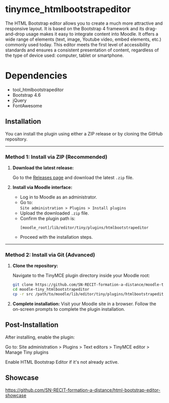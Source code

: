 # tinymce_htmlbootstrapeditor

The HTML Bootstrap editor allows you to create a much more attractive and responsive layout. It is based on the Bootstrap 4 framework and its drag-and-drop usage makes it easy to integrate content into Moodle. It offers a wide range of elements (text, image, Youtube video, embed elements, etc.) commonly used today. This editor meets the first level of accessibility standards and ensures a consistent presentation of content, regardless of the type of device used: computer, tablet or smartphone.

# Dependencies
* tool_htmlbootstrapeditor
* Bootstrap 4.6
* jQuery
* FontAwesome

##  Installation

You can install the plugin using either a ZIP release or by cloning the GitHub repository.

---

### Method 1: Install via ZIP (Recommended)

1. **Download the latest release:**

   Go to the [Releases page](https://github.com/SN-RECIT-formation-a-distance/moodle-tiny_htmlbootstrapeditor/releases) and download the latest `.zip` file.

2. **Install via Moodle interface:**

   - Log in to Moodle as an administrator.
   - Go to:  
     `Site administration > Plugins > Install plugins`
   - Upload the downloaded `.zip` file.
   - Confirm the plugin path is:
     ```
     [moodle_root]/lib/editor/tiny/plugins/htmlbootstrapeditor
     ```
   - Proceed with the installation steps.

---

### Method 2: Install via Git (Advanced)

1. **Clone the repository:**

   Navigate to the TinyMCE plugin directory inside your Moodle root:

   ```bash
   git clone https://github.com/SN-RECIT-formation-a-distance/moodle-tiny_htmlbootstrapeditor.git
   cd moodle-tiny_htmlbootstrapeditor
   cp -r src /path/to/moodle/lib/editor/tiny/plugins/htmlbootstrapeditor
   ```
2. **Complete installation:**
    Visit your Moodle site in a browser.
    Follow the on-screen prompts to complete the plugin installation.

## Post-Installation
After installing, enable the plugin:

Go to:
Site administration > Plugins > Text editors > TinyMCE editor > Manage Tiny plugins

Enable HTML Bootstrap Editor if it's not already active.

## Showcase
https://github.com/SN-RECIT-formation-a-distance/html-bootstrap-editor-showcase
